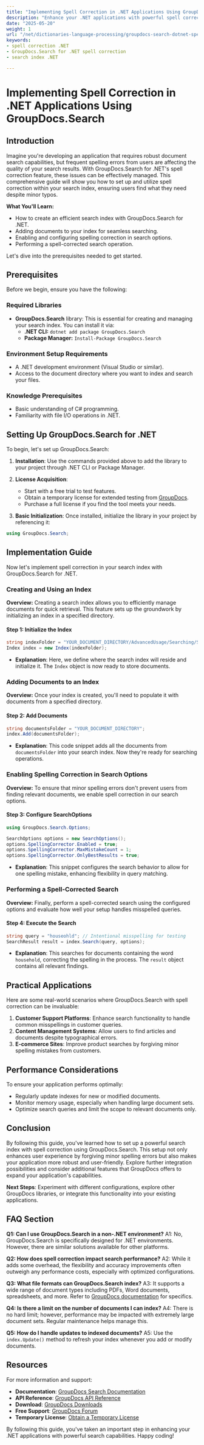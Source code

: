```yaml
---
title: "Implementing Spell Correction in .NET Applications Using GroupDocs.Search&#58; A Comprehensive Guide"
description: "Enhance your .NET applications with powerful spell correction features using GroupDocs.Search. Learn how to create efficient search indexes and improve user experience."
date: "2025-05-20"
weight: 1
url: "/net/dictionaries-language-processing/groupdocs-search-dotnet-spell-correction-implementation-guide/"
keywords:
- spell correction .NET
- GroupDocs.Search for .NET spell correction
- search index .NET

---
```



# Implementing Spell Correction in .NET Applications Using GroupDocs.Search

## Introduction

Imagine you're developing an application that requires robust document search capabilities, but frequent spelling errors from users are affecting the quality of your search results. With GroupDocs.Search for .NET's spell correction feature, these issues can be effectively managed. This comprehensive guide will show you how to set up and utilize spell correction within your search index, ensuring users find what they need despite minor typos.

**What You'll Learn:**
- How to create an efficient search index with GroupDocs.Search for .NET.
- Adding documents to your index for seamless searching.
- Enabling and configuring spelling correction in search options.
- Performing a spell-corrected search operation.

Let's dive into the prerequisites needed to get started.

## Prerequisites

Before we begin, ensure you have the following:

### Required Libraries
- **GroupDocs.Search** library: This is essential for creating and managing your search index. You can install it via:
  - **.NET CLI:** `dotnet add package GroupDocs.Search`
  - **Package Manager:** `Install-Package GroupDocs.Search`

### Environment Setup Requirements
- A .NET development environment (Visual Studio or similar).
- Access to the document directory where you want to index and search your files.

### Knowledge Prerequisites
- Basic understanding of C# programming.
- Familiarity with file I/O operations in .NET.

## Setting Up GroupDocs.Search for .NET

To begin, let's set up GroupDocs.Search:

1. **Installation**: Use the commands provided above to add the library to your project through .NET CLI or Package Manager.
2. **License Acquisition**:
   - Start with a free trial to test features.
   - Obtain a temporary license for extended testing from [GroupDocs](https://purchase.groupdocs.com/temporary-license/).
   - Purchase a full license if you find the tool meets your needs.

3. **Basic Initialization**: Once installed, initialize the library in your project by referencing it:

```csharp
using GroupDocs.Search;
```

## Implementation Guide

Now let's implement spell correction in your search index with GroupDocs.Search for .NET.

### Creating and Using an Index

**Overview:**
Creating a search index allows you to efficiently manage documents for quick retrieval. This feature sets up the groundwork by initializing an index in a specified directory.

#### Step 1: Initialize the Index
```csharp
string indexFolder = "YOUR_DOCUMENT_DIRECTORY/AdvancedUsage/Searching/SpellChecking";
Index index = new Index(indexFolder);
```
- **Explanation**: Here, we define where the search index will reside and initialize it. The `Index` object is now ready to store documents.

### Adding Documents to an Index

**Overview:**
Once your index is created, you'll need to populate it with documents from a specified directory.

#### Step 2: Add Documents
```csharp
string documentsFolder = "YOUR_DOCUMENT_DIRECTORY";
index.Add(documentsFolder);
```
- **Explanation**: This code snippet adds all the documents from `documentsFolder` into your search index. Now they're ready for searching operations.

### Enabling Spelling Correction in Search Options

**Overview:**
To ensure that minor spelling errors don't prevent users from finding relevant documents, we enable spell correction in our search options.

#### Step 3: Configure SearchOptions
```csharp
using GroupDocs.Search.Options;

SearchOptions options = new SearchOptions();
options.SpellingCorrector.Enabled = true;
options.SpellingCorrector.MaxMistakeCount = 1;
options.SpellingCorrector.OnlyBestResults = true;
```
- **Explanation**: This snippet configures the search behavior to allow for one spelling mistake, enhancing flexibility in query matching.

### Performing a Spell-Corrected Search

**Overview:**
Finally, perform a spell-corrected search using the configured options and evaluate how well your setup handles misspelled queries.

#### Step 4: Execute the Search
```csharp
string query = "houseohld"; // Intentional misspelling for testing
SearchResult result = index.Search(query, options);
```
- **Explanation**: This searches for documents containing the word `household`, correcting the spelling in the process. The `result` object contains all relevant findings.

## Practical Applications

Here are some real-world scenarios where GroupDocs.Search with spell correction can be invaluable:

1. **Customer Support Platforms**: Enhance search functionality to handle common misspellings in customer queries.
2. **Content Management Systems**: Allow users to find articles and documents despite typographical errors.
3. **E-commerce Sites**: Improve product searches by forgiving minor spelling mistakes from customers.

## Performance Considerations

To ensure your application performs optimally:
- Regularly update indexes for new or modified documents.
- Monitor memory usage, especially when handling large document sets.
- Optimize search queries and limit the scope to relevant documents only.

## Conclusion

By following this guide, you've learned how to set up a powerful search index with spell correction using GroupDocs.Search. This setup not only enhances user experience by forgiving minor spelling errors but also makes your application more robust and user-friendly. Explore further integration possibilities and consider additional features that GroupDocs offers to expand your application's capabilities.

**Next Steps**: Experiment with different configurations, explore other GroupDocs libraries, or integrate this functionality into your existing applications.

## FAQ Section

**Q1: Can I use GroupDocs.Search in a non-.NET environment?**
A1: No, GroupDocs.Search is specifically designed for .NET environments. However, there are similar solutions available for other platforms.

**Q2: How does spell correction impact search performance?**
A2: While it adds some overhead, the flexibility and accuracy improvements often outweigh any performance costs, especially with optimized configurations.

**Q3: What file formats can GroupDocs.Search index?**
A3: It supports a wide range of document types including PDFs, Word documents, spreadsheets, and more. Refer to [GroupDocs documentation](https://docs.groupdocs.com/search/net/) for specifics.

**Q4: Is there a limit on the number of documents I can index?**
A4: There is no hard limit; however, performance may be impacted with extremely large document sets. Regular maintenance helps manage this.

**Q5: How do I handle updates to indexed documents?**
A5: Use the `index.Update()` method to refresh your index whenever you add or modify documents.

## Resources

For more information and support:
- **Documentation**: [GroupDocs Search Documentation](https://docs.groupdocs.com/search/net/)
- **API Reference**: [GroupDocs API Reference](https://reference.groupdocs.com/redaction/net)
- **Download**: [GroupDocs Downloads](https://releases.groupdocs.com/search/net/)
- **Free Support**: [GroupDocs Forum](https://forum.groupdocs.com/c/search/10)
- **Temporary License**: [Obtain a Temporary License](https://purchase.groupdocs.com/temporary-license/) 

By following this guide, you've taken an important step in enhancing your .NET applications with powerful search capabilities. Happy coding!


